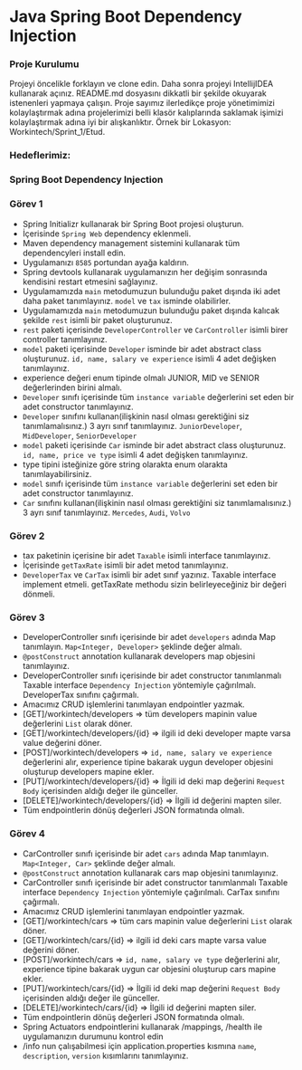 #  Java Spring Boot Dependency Injection

### Proje Kurulumu

Projeyi öncelikle forklayın ve clone edin.
Daha sonra projeyi IntellijIDEA kullanarak açınız. README.md dosyasını dikkatli bir şekilde okuyarak istenenleri yapmaya çalışın.
Proje sayımız ilerledikçe proje yönetimimizi kolaylaştırmak adına projelerimizi belli klasör kalıplarında saklamak işimizi kolaylaştırmak adına iyi bir alışkanlıktır.
Örnek bir Lokasyon: Workintech/Sprint_1/Etud.

### Hedeflerimiz:

### Spring Boot Dependency Injection

 ### Görev 1
 * Spring Initializr kullanarak bir Spring Boot projesi oluşturun.
 * İçerisinde ```Spring Web``` dependency eklenmeli.
 * Maven dependency management sistemini kullanarak tüm dependencyleri install edin.
 * Uygulamanızı  ```8585``` portundan ayağa kaldırın.
 * Spring devtools kullanarak uygulamanızın her değişim sonrasında kendisini restart etmesini sağlayınız.
 * Uygulamamızda ```main``` metodumuzun bulunduğu paket dışında iki adet daha paket tanımlayınız. ```model``` ve ```tax``` isminde olabilirler.
 * Uygulamamızda ```main``` metodumuzun bulunduğu paket dışında kalıcak şekilde ```rest``` isimli bir paket oluşturunuz.
 * ```rest``` paketi içerisinde ````DeveloperController```` ve ````CarController```` isimli birer controller tanımlayınız.
 * ```model``` paketi içerisinde ````Developer```` isminde bir adet abstract class oluşturunuz. ```id, name, salary ve experience``` isimli 4 adet değişken tanımlayınız.
 * experience değeri enum tipinde olmalı JUNIOR, MID ve SENIOR değerlerinden birini almalı.
 * ````Developer```` sınıfı içerisinde tüm ````instance variable```` değerlerini set eden bir adet constructor tanımlayınız.
 * ```Developer``` sınıfını kullanan(ilişkinin nasıl olması gerektiğini siz tanımlamalısınız.) 3 ayrı sınıf tanımlayınız. ````JuniorDeveloper````, ````MidDeveloper````, ````SeniorDeveloper````
 * ```model``` paketi içerisinde ````Car```` isminde bir adet abstract class oluşturunuz. ```id, name, price ve type``` isimli 4 adet değişken tanımlayınız.
 * type tipini isteğinize göre string olarakta enum olarakta tanımlayabilirsiniz.
 * ````model```` sınıfı içerisinde tüm ````instance variable```` değerlerini set eden bir adet constructor tanımlayınız.
 * ```Car``` sınıfını kullanan(ilişkinin nasıl olması gerektiğini siz tanımlamalısınız.) 3 ayrı sınıf tanımlayınız. ````Mercedes````, ````Audi````, ````Volvo````
 
 ### Görev 2
 * tax paketinin içerisine bir adet ````Taxable```` isimli interface tanımlayınız.
 * İçerisinde ````getTaxRate```` isimli bir adet metod tanımlayınız.
 * ````DeveloperTax```` ve ````CarTax```` isimli bir adet sınıf yazınız. Taxable interface implement etmeli. getTaxRate methodu sizin belirleyeceğiniz bir değeri dönmeli.

 ### Görev 3
 * DeveloperController sınıfı içerisinde bir adet ```developers``` adında Map tanımlayın. ```Map<Integer, Developer>``` şeklinde değer almalı.
 *  ```@postConstruct``` annotation kullanarak developers map objesini tanımlayınız.
 * DeveloperController sınıfı içerisinde bir adet constructor tanımlanmalı Taxable interface ```Dependency Injection``` yöntemiyle çağırılmalı. DeveloperTax sınıfını çağırmalı.
 * Amacımız CRUD işlemlerini tanımlayan endpointler yazmak. 
 * [GET]/workintech/developers => tüm developers mapinin value değerlerini ```List``` olarak döner.
 * [GET]/workintech/developers/{id} => ilgili id deki developer mapte varsa value değerini döner.
 * [POST]/workintech/developers => ```id, name, salary ve experience``` değerlerini alır, experience tipine bakarak uygun developer objesini oluşturup developers mapine ekler.
 * [PUT]/workintech/developers/{id} => İlgili id deki map değerini ```Request Body``` içerisinden aldığı değer ile günceller.
 * [DELETE]/workintech/developers/{id} => İlgili id değerini mapten siler.
 * Tüm endpointlerin dönüş değerleri JSON formatında olmalı.

 ### Görev 4
  * CarController sınıfı içerisinde bir adet ```cars``` adında Map tanımlayın. ```Map<Integer, Car>``` şeklinde değer almalı.
 *  ```@postConstruct``` annotation kullanarak cars map objesini tanımlayınız.
 * CarController sınıfı içerisinde bir adet constructor tanımlanmalı Taxable interface ```Dependency Injection``` yöntemiyle çağırılmalı. CarTax sınıfını çağırmalı.
 * Amacımız CRUD işlemlerini tanımlayan endpointler yazmak. 
 * [GET]/workintech/cars => tüm cars mapinin value değerlerini ```List``` olarak döner.
 * [GET]/workintech/cars/{id} => ilgili id deki cars mapte varsa value değerini döner.
 * [POST]/workintech/cars => ```id, name, salary ve type``` değerlerini alır, experience tipine bakarak uygun car objesini oluşturup cars mapine ekler.
 * [PUT]/workintech/cars/{id} => İlgili id deki map değerini ```Request Body``` içerisinden aldığı değer ile günceller.
 * [DELETE]/workintech/cars/{id} => İlgili id değerini mapten siler.
 * Tüm endpointlerin dönüş değerleri JSON formatında olmalı.
 * Spring Actuators endpointlerini kullanarak /mappings, /health ile uygulamanızın durumunu kontrol edin
 * /info nun çalışabilmesi için application.properties kısmına ```name```, ```description```, ```version``` kısımlarını tanımlayınız.

